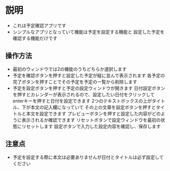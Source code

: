  # 説明
 - これは予定確認アプリです
 - シンプルなアプリとなっていて機能は予定を設定する機能と
   設定した予定を確認する機能だけです

 ## 操作方法
 - 最初のウィンドウでは2の機能のうちどちらか選択します
 - 予定を確認ボタンを押すと設定した予定が縦に並んで表示されます
   各予定の完了ボタンを押すことでその予定を予定の一覧から削除します
 - 予定を設定ボタンを押すと予定の設定ウィンドウが開きます
   日付設定ボタンを押すとカレンダーが表示されるので、設定したい日付をクリックして
   enterキーを押すと日付を設定できます
   2つのテキストボックスの上がタイトル、下が本文の記入欄になっていて
   その上の文章を設定ボタンを押すとタイトルと本文を設定できます
   プレビューボタンを押すと設定した内容がどのように表示されるか確認できます
   リセットボタンで設定ウィンドウを最初の状態にリセットします
   設定ボタンで入力した設定内容を確認し、保存します
 ## 注意点
 - 予定を設定する際に本文は必要ありませんが日付とタイトルは必ず設定してください
